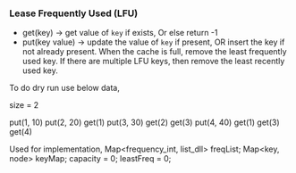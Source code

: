 ### Lease Frequently Used (LFU)

- get(key) -> get value of `key` if exists, Or else return -1
- put(key value) -> update the value of `key` if present, OR insert the key if not already present. When the cache is full, remove the least frequently used key. If there are multiple LFU keys, then remove the least recently used key.

To do dry run use below data,

size = 2

put(1, 10)
put(2, 20)
get(1)
put(3, 30)
get(2)
get(3)
put(4, 40)
get(1)
get(3)
get(4)

Used for implementation,
Map<frequency_int, list_dll> freqList;
Map<key, node> keyMap;
capacity = 0;
leastFreq = 0;
